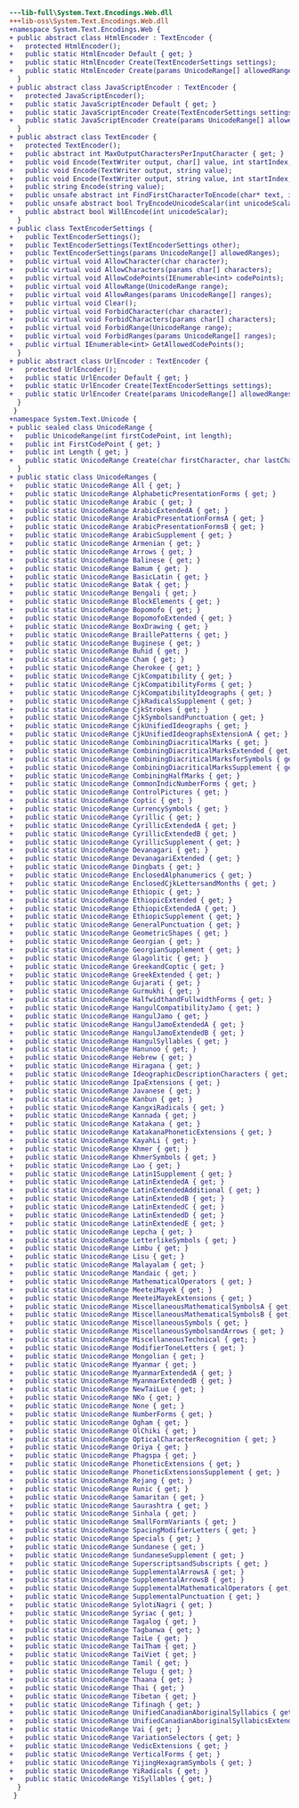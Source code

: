 ﻿```diff
---lib-full\System.Text.Encodings.Web.dll
+++lib-oss\System.Text.Encodings.Web.dll
+namespace System.Text.Encodings.Web {
+ public abstract class HtmlEncoder : TextEncoder {
+   protected HtmlEncoder();
+   public static HtmlEncoder Default { get; }
+   public static HtmlEncoder Create(TextEncoderSettings settings);
+   public static HtmlEncoder Create(params UnicodeRange[] allowedRanges);
  }
+ public abstract class JavaScriptEncoder : TextEncoder {
+   protected JavaScriptEncoder();
+   public static JavaScriptEncoder Default { get; }
+   public static JavaScriptEncoder Create(TextEncoderSettings settings);
+   public static JavaScriptEncoder Create(params UnicodeRange[] allowedRanges);
  }
+ public abstract class TextEncoder {
+   protected TextEncoder();
+   public abstract int MaxOutputCharactersPerInputCharacter { get; }
+   public void Encode(TextWriter output, char[] value, int startIndex, int characterCount);
+   public void Encode(TextWriter output, string value);
+   public void Encode(TextWriter output, string value, int startIndex, int characterCount);
+   public string Encode(string value);
+   public unsafe abstract int FindFirstCharacterToEncode(char* text, int textLength);
+   public unsafe abstract bool TryEncodeUnicodeScalar(int unicodeScalar, char* buffer, int bufferLength, out int numberOfCharactersWritten);
+   public abstract bool WillEncode(int unicodeScalar);
  }
+ public class TextEncoderSettings {
+   public TextEncoderSettings();
+   public TextEncoderSettings(TextEncoderSettings other);
+   public TextEncoderSettings(params UnicodeRange[] allowedRanges);
+   public virtual void AllowCharacter(char character);
+   public virtual void AllowCharacters(params char[] characters);
+   public virtual void AllowCodePoints(IEnumerable<int> codePoints);
+   public virtual void AllowRange(UnicodeRange range);
+   public virtual void AllowRanges(params UnicodeRange[] ranges);
+   public virtual void Clear();
+   public virtual void ForbidCharacter(char character);
+   public virtual void ForbidCharacters(params char[] characters);
+   public virtual void ForbidRange(UnicodeRange range);
+   public virtual void ForbidRanges(params UnicodeRange[] ranges);
+   public virtual IEnumerable<int> GetAllowedCodePoints();
  }
+ public abstract class UrlEncoder : TextEncoder {
+   protected UrlEncoder();
+   public static UrlEncoder Default { get; }
+   public static UrlEncoder Create(TextEncoderSettings settings);
+   public static UrlEncoder Create(params UnicodeRange[] allowedRanges);
  }
 }
+namespace System.Text.Unicode {
+ public sealed class UnicodeRange {
+   public UnicodeRange(int firstCodePoint, int length);
+   public int FirstCodePoint { get; }
+   public int Length { get; }
+   public static UnicodeRange Create(char firstCharacter, char lastCharacter);
  }
+ public static class UnicodeRanges {
+   public static UnicodeRange All { get; }
+   public static UnicodeRange AlphabeticPresentationForms { get; }
+   public static UnicodeRange Arabic { get; }
+   public static UnicodeRange ArabicExtendedA { get; }
+   public static UnicodeRange ArabicPresentationFormsA { get; }
+   public static UnicodeRange ArabicPresentationFormsB { get; }
+   public static UnicodeRange ArabicSupplement { get; }
+   public static UnicodeRange Armenian { get; }
+   public static UnicodeRange Arrows { get; }
+   public static UnicodeRange Balinese { get; }
+   public static UnicodeRange Bamum { get; }
+   public static UnicodeRange BasicLatin { get; }
+   public static UnicodeRange Batak { get; }
+   public static UnicodeRange Bengali { get; }
+   public static UnicodeRange BlockElements { get; }
+   public static UnicodeRange Bopomofo { get; }
+   public static UnicodeRange BopomofoExtended { get; }
+   public static UnicodeRange BoxDrawing { get; }
+   public static UnicodeRange BraillePatterns { get; }
+   public static UnicodeRange Buginese { get; }
+   public static UnicodeRange Buhid { get; }
+   public static UnicodeRange Cham { get; }
+   public static UnicodeRange Cherokee { get; }
+   public static UnicodeRange CjkCompatibility { get; }
+   public static UnicodeRange CjkCompatibilityForms { get; }
+   public static UnicodeRange CjkCompatibilityIdeographs { get; }
+   public static UnicodeRange CjkRadicalsSupplement { get; }
+   public static UnicodeRange CjkStrokes { get; }
+   public static UnicodeRange CjkSymbolsandPunctuation { get; }
+   public static UnicodeRange CjkUnifiedIdeographs { get; }
+   public static UnicodeRange CjkUnifiedIdeographsExtensionA { get; }
+   public static UnicodeRange CombiningDiacriticalMarks { get; }
+   public static UnicodeRange CombiningDiacriticalMarksExtended { get; }
+   public static UnicodeRange CombiningDiacriticalMarksforSymbols { get; }
+   public static UnicodeRange CombiningDiacriticalMarksSupplement { get; }
+   public static UnicodeRange CombiningHalfMarks { get; }
+   public static UnicodeRange CommonIndicNumberForms { get; }
+   public static UnicodeRange ControlPictures { get; }
+   public static UnicodeRange Coptic { get; }
+   public static UnicodeRange CurrencySymbols { get; }
+   public static UnicodeRange Cyrillic { get; }
+   public static UnicodeRange CyrillicExtendedA { get; }
+   public static UnicodeRange CyrillicExtendedB { get; }
+   public static UnicodeRange CyrillicSupplement { get; }
+   public static UnicodeRange Devanagari { get; }
+   public static UnicodeRange DevanagariExtended { get; }
+   public static UnicodeRange Dingbats { get; }
+   public static UnicodeRange EnclosedAlphanumerics { get; }
+   public static UnicodeRange EnclosedCjkLettersandMonths { get; }
+   public static UnicodeRange Ethiopic { get; }
+   public static UnicodeRange EthiopicExtended { get; }
+   public static UnicodeRange EthiopicExtendedA { get; }
+   public static UnicodeRange EthiopicSupplement { get; }
+   public static UnicodeRange GeneralPunctuation { get; }
+   public static UnicodeRange GeometricShapes { get; }
+   public static UnicodeRange Georgian { get; }
+   public static UnicodeRange GeorgianSupplement { get; }
+   public static UnicodeRange Glagolitic { get; }
+   public static UnicodeRange GreekandCoptic { get; }
+   public static UnicodeRange GreekExtended { get; }
+   public static UnicodeRange Gujarati { get; }
+   public static UnicodeRange Gurmukhi { get; }
+   public static UnicodeRange HalfwidthandFullwidthForms { get; }
+   public static UnicodeRange HangulCompatibilityJamo { get; }
+   public static UnicodeRange HangulJamo { get; }
+   public static UnicodeRange HangulJamoExtendedA { get; }
+   public static UnicodeRange HangulJamoExtendedB { get; }
+   public static UnicodeRange HangulSyllables { get; }
+   public static UnicodeRange Hanunoo { get; }
+   public static UnicodeRange Hebrew { get; }
+   public static UnicodeRange Hiragana { get; }
+   public static UnicodeRange IdeographicDescriptionCharacters { get; }
+   public static UnicodeRange IpaExtensions { get; }
+   public static UnicodeRange Javanese { get; }
+   public static UnicodeRange Kanbun { get; }
+   public static UnicodeRange KangxiRadicals { get; }
+   public static UnicodeRange Kannada { get; }
+   public static UnicodeRange Katakana { get; }
+   public static UnicodeRange KatakanaPhoneticExtensions { get; }
+   public static UnicodeRange KayahLi { get; }
+   public static UnicodeRange Khmer { get; }
+   public static UnicodeRange KhmerSymbols { get; }
+   public static UnicodeRange Lao { get; }
+   public static UnicodeRange Latin1Supplement { get; }
+   public static UnicodeRange LatinExtendedA { get; }
+   public static UnicodeRange LatinExtendedAdditional { get; }
+   public static UnicodeRange LatinExtendedB { get; }
+   public static UnicodeRange LatinExtendedC { get; }
+   public static UnicodeRange LatinExtendedD { get; }
+   public static UnicodeRange LatinExtendedE { get; }
+   public static UnicodeRange Lepcha { get; }
+   public static UnicodeRange LetterlikeSymbols { get; }
+   public static UnicodeRange Limbu { get; }
+   public static UnicodeRange Lisu { get; }
+   public static UnicodeRange Malayalam { get; }
+   public static UnicodeRange Mandaic { get; }
+   public static UnicodeRange MathematicalOperators { get; }
+   public static UnicodeRange MeeteiMayek { get; }
+   public static UnicodeRange MeeteiMayekExtensions { get; }
+   public static UnicodeRange MiscellaneousMathematicalSymbolsA { get; }
+   public static UnicodeRange MiscellaneousMathematicalSymbolsB { get; }
+   public static UnicodeRange MiscellaneousSymbols { get; }
+   public static UnicodeRange MiscellaneousSymbolsandArrows { get; }
+   public static UnicodeRange MiscellaneousTechnical { get; }
+   public static UnicodeRange ModifierToneLetters { get; }
+   public static UnicodeRange Mongolian { get; }
+   public static UnicodeRange Myanmar { get; }
+   public static UnicodeRange MyanmarExtendedA { get; }
+   public static UnicodeRange MyanmarExtendedB { get; }
+   public static UnicodeRange NewTaiLue { get; }
+   public static UnicodeRange NKo { get; }
+   public static UnicodeRange None { get; }
+   public static UnicodeRange NumberForms { get; }
+   public static UnicodeRange Ogham { get; }
+   public static UnicodeRange OlChiki { get; }
+   public static UnicodeRange OpticalCharacterRecognition { get; }
+   public static UnicodeRange Oriya { get; }
+   public static UnicodeRange Phagspa { get; }
+   public static UnicodeRange PhoneticExtensions { get; }
+   public static UnicodeRange PhoneticExtensionsSupplement { get; }
+   public static UnicodeRange Rejang { get; }
+   public static UnicodeRange Runic { get; }
+   public static UnicodeRange Samaritan { get; }
+   public static UnicodeRange Saurashtra { get; }
+   public static UnicodeRange Sinhala { get; }
+   public static UnicodeRange SmallFormVariants { get; }
+   public static UnicodeRange SpacingModifierLetters { get; }
+   public static UnicodeRange Specials { get; }
+   public static UnicodeRange Sundanese { get; }
+   public static UnicodeRange SundaneseSupplement { get; }
+   public static UnicodeRange SuperscriptsandSubscripts { get; }
+   public static UnicodeRange SupplementalArrowsA { get; }
+   public static UnicodeRange SupplementalArrowsB { get; }
+   public static UnicodeRange SupplementalMathematicalOperators { get; }
+   public static UnicodeRange SupplementalPunctuation { get; }
+   public static UnicodeRange SylotiNagri { get; }
+   public static UnicodeRange Syriac { get; }
+   public static UnicodeRange Tagalog { get; }
+   public static UnicodeRange Tagbanwa { get; }
+   public static UnicodeRange TaiLe { get; }
+   public static UnicodeRange TaiTham { get; }
+   public static UnicodeRange TaiViet { get; }
+   public static UnicodeRange Tamil { get; }
+   public static UnicodeRange Telugu { get; }
+   public static UnicodeRange Thaana { get; }
+   public static UnicodeRange Thai { get; }
+   public static UnicodeRange Tibetan { get; }
+   public static UnicodeRange Tifinagh { get; }
+   public static UnicodeRange UnifiedCanadianAboriginalSyllabics { get; }
+   public static UnicodeRange UnifiedCanadianAboriginalSyllabicsExtended { get; }
+   public static UnicodeRange Vai { get; }
+   public static UnicodeRange VariationSelectors { get; }
+   public static UnicodeRange VedicExtensions { get; }
+   public static UnicodeRange VerticalForms { get; }
+   public static UnicodeRange YijingHexagramSymbols { get; }
+   public static UnicodeRange YiRadicals { get; }
+   public static UnicodeRange YiSyllables { get; }
  }
 }
```
